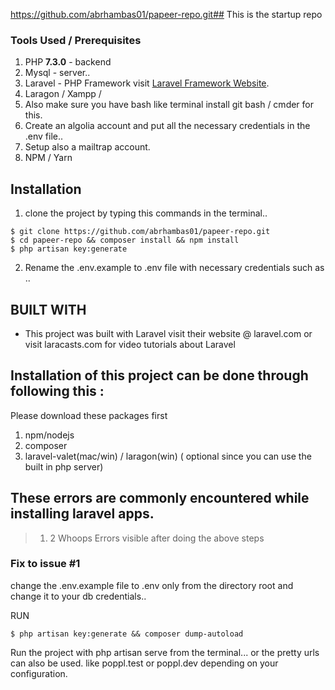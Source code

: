 https://github.com/abrhambas01/papeer-repo.git## This is the startup repo

### Tools Used / Prerequisites

1. PHP **7.3.0** - backend
2. Mysql - server.. 
3. Laravel - PHP Framework visit [Laravel Framework Website](https://laravel.com/).
4. Laragon / Xampp / 
5. Also make sure you have bash like terminal install git bash / cmder for this.
5. Create an algolia account and put all the necessary credentials in the .env file..
6. Setup also a mailtrap account. 
7. NPM / Yarn 

## Installation

1. clone the project by typing this commands in the terminal..

```
$ git clone https://github.com/abrhambas01/papeer-repo.git 
$ cd papeer-repo && composer install && npm install
$ php artisan key:generate
``` 

2. Rename the .env.example to .env file with necessary credentials such as .. 


## BUILT WITH 


 - This project was built with Laravel visit their website @ laravel.com or visit laracasts.com for video tutorials about Laravel


## Installation of this project can be done through following this :


 Please download these packages first

1. npm/nodejs
2. composer
3. laravel-valet(mac/win) / laragon(win) ( optional since you can use the built in php server)


## These errors are commonly encountered while installing laravel apps. 


> 1. 2 Whoops Errors visible after doing the above steps


### Fix to issue #1

change the .env.example file to .env only from the directory root and change it to your db credentials.. 

RUN
 

```
$ php artisan key:generate && composer dump-autoload 

```

Run the project with php artisan serve from the terminal... or the pretty urls can also be used. like poppl.test or poppl.dev depending on your configuration.



